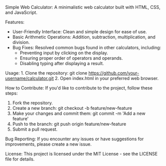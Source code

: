 Simple Web Calculator:
A minimalistic web calculator built with HTML, CSS, and JavaScript.

Features:
- User-Friendly Interface: Clean and simple design for ease of use.
- Basic Arithmetic Operations: Addition, subtraction, multiplication, and division.
- Bug Fixes: Resolved common bugs found in other calculators, including:
    - Preventing input by clicking on the display.
    - Ensuring proper order of operators and operands.
    - Disabling typing after displaying a result.

Usage:
    1. Clone the repository: git clone https://github.com/your-username/calculator.git
    2. Open index.html in your preferred web browser.

How to Contribute:
If you'd like to contribute to the project, follow these steps:
1. Fork the repository.
2. Create a new branch: git checkout -b feature/new-feature
3. Make your changes and commit them: git commit -m 'Add a new feature'
4. Push to the branch: git push origin feature/new-feature
5. Submit a pull request.

Bug Reporting:
If you encounter any issues or have suggestions for improvements, please create a new issue.

License:
This project is licensed under the MIT License - see the LICENSE file for details.